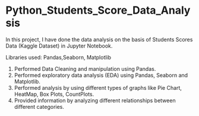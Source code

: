 # Python_Students_Score_Data_Analysis
In this project, I have done the data analysis on the basis of Students Scores Data (Kaggle Dataset) in Jupyter Notebook.

Libraries used: Pandas,Seaborn, Matplotlib

1) Performed Data Cleaning and manipulation using Pandas.
2) Performed exploratory data analysis (EDA) using Pandas, Seaborn and Matplotlib.
3) Performed analysis by using different types of graphs like Pie Chart, HeatMap, Box Plots, CountPlots.
4) Provided information by analyzing different relationships between different categories.
